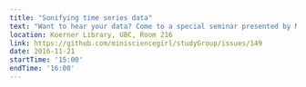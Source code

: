```yaml
---
title: "Sonifying time series data"
text: "Want to hear your data? Come to a special seminar presented by Mark Johnson!"
location: Koerner Library, UBC, Room 216
link: https://github.com/minisciencegirl/studyGroup/issues/149
date: 2016-11-21
startTime: '15:00'
endTime: '16:00'
---
```

